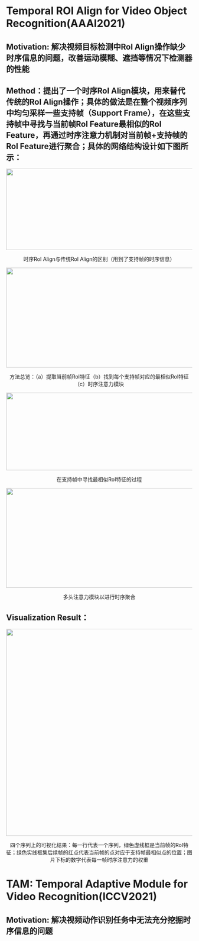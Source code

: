 # Temporal ROI Align for Video Object Recognition(AAAI2021)
## Motivation: 解决视频目标检测中RoI Align操作缺少时序信息的问题，改善运动模糊、遮挡等情况下检测器的性能
## Method：提出了一个时序RoI Align模块，用来替代传统的RoI Align操作；具体的做法是在整个视频序列中均匀采样一些支持帧（Support Frame），在这些支持帧中寻找与当前帧RoI Feature最相似的RoI Feature，再通过时序注意力机制对当前帧+支持帧的RoI Feature进行聚合；具体的网络结构设计如下图所示：

<div align="center">
<img src="https://user-images.githubusercontent.com/43487243/133734447-c27447f6-d0c5-4044-9a62-e65477a38d4b.png" width = "550" height = "220">

时序RoI Align与传统RoI Align的区别（用到了支持帧的时序信息）

<img src="https://user-images.githubusercontent.com/43487243/133734464-ada74a9a-a4b4-4676-957a-76f6128203fb.png" width = "550" height = "270">
  
方法总览：（a）提取当前帧RoI特征（b）找到每个支持帧对应的最相似RoI特征（c）时序注意力模块

<img src="https://user-images.githubusercontent.com/43487243/133734480-83e0a7dc-aedf-482f-a0db-2a0b8f6df363.png" width = "720" height = "210">

在支持帧中寻找最相似RoI特征的过程
  
<img src="https://user-images.githubusercontent.com/43487243/133734491-1f1ee625-7aa3-4d4f-acfe-b8abcebd8deb.png" width = "570" height = "270">

多头注意力模块以进行时序聚合

<div align="left">
  
## Visualization Result：

<div align="center">
<img src="https://user-images.githubusercontent.com/43487243/133739298-b5ff639f-f17c-4e12-8f4f-89e97c21252a.png" width = "1024" height = "560">

四个序列上的可视化结果：每一行代表一个序列，绿色虚线框是当前帧的RoI特征；绿色实线框集后续帧的红点代表当前帧的点对应于支持帧最相似点的位置；图片下标的数字代表每一帧时序注意力的权重

<div align="left">

# TAM: Temporal Adaptive Module for Video Recognition(ICCV2021)
## Motivation: 解决视频动作识别任务中无法充分挖掘时序信息的问题
  
